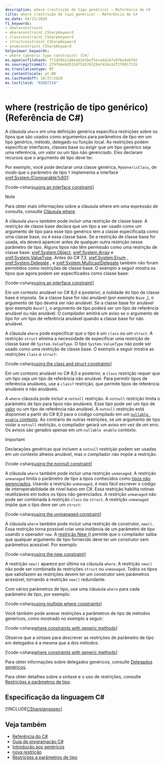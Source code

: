 ```yaml
---
description: where (restrição de tipo genérico) – Referência de C#
title: where (restrição de tipo genérico) – Referência de C#
ms.date: 04/15/2020
f1_keywords:
- whereconstraint
- whereconstraint_CSharpKeyword
- classconstraint_CSharpKeyword
- structconstraint_CSharpKeyword
- enumconstraint_CSharpKeyword
helpviewer_keywords:
- where (generic type constraint) [C#]
ms.openlocfilehash: ff2d50b2148ea62e5bef5eceda547a976e4abf02
ms.sourcegitcommit: 279fb6e8d515df51676528a7424a1df2f0917116
ms.translationtype: MT
ms.contentlocale: pt-BR
ms.lasthandoff: 10/27/2020
ms.locfileid: "92687310"
---
```

# <a name="where-generic-type-constraint-c-reference"></a>where (restrição de tipo genérico) (Referência de C#)

A cláusula `where` em uma definição genérica especifica restrições sobre os tipos que são usados como argumentos para parâmetros de tipo em um tipo genérico, método, delegado ou função local. As restrições podem especificar interfaces, classes base ou exigir que um tipo genérico seja uma referência, um valor ou um tipo não gerenciado. Eles declaram recursos que o argumento de tipo deve ter.

Por exemplo, você pode declarar uma classe genérica, `MyGenericClass`, de modo que o parâmetro de tipo `T` implementa a interface <xref:System.IComparable%601>:

[!code-csharp[using an interface constraint](snippets/GenericWhereConstraints.cs#1)]

> [!NOTE]
> Para obter mais informações sobre a cláusula where em uma expressão de consulta, consulte [Cláusula where](where-clause.md).

A cláusula `where` também pode incluir uma restrição de classe base. A restrição de classe base declara que um tipo a ser usado como um argumento de tipo para esse tipo genérico tem a classe especificada como uma classe base, ou é essa classe base. Se a restrição de classe base for usada, ela deverá aparecer antes de qualquer outra restrição nesse parâmetro de tipo. Alguns tipos não têm permissão como uma restrição de classe base: <xref:System.Object>, <xref:System.Array> e <xref:System.ValueType>. Antes do C# 7,3, <xref:System.Enum> , <xref:System.Delegate> , e <xref:System.MulticastDelegate> também não foram permitidos como restrições de classe base. O exemplo a seguir mostra os tipos que agora podem ser especificados como classe base:

[!code-csharp[using an interface constraint](snippets/GenericWhereConstraints.cs#2)]

Em um contexto anulável no C# 8,0 e posterior, a nulidade do tipo de classe base é imposta. Se a classe base for não anulável (por exemplo `Base` ,), o argumento de tipo deverá ser não anulável. Se a classe base for anulável (por exemplo `Base?` ), o argumento de tipo poderá ser um tipo de referência anulável ou não anulável. O compilador emitirá um aviso se o argumento de tipo for um tipo de referência anulável quando a classe base for não anulável.

A cláusula `where` pode especificar que o tipo é um `class` ou um `struct`. A restrição `struct` elimina a necessidade de especificar uma restrição de classe base de `System.ValueType`. O tipo `System.ValueType` não pode ser usado como uma restrição de classe base. O exemplo a seguir mostra as restrições `class` e `struct`:

[!code-csharp[using the class and struct constraints](snippets/GenericWhereConstraints.cs#3)]

Em um contexto anulável no C# 8,0 e posterior, a `class` restrição requer que um tipo seja um tipo de referência não anulável. Para permitir tipos de referência anuláveis, use a `class?` restrição, que permite tipos de referência anuláveis e não anuláveis.

A `where` cláusula pode incluir a `notnull` restrição. A `notnull` restrição limita o parâmetro de tipo para tipos não anuláveis. Esse tipo pode ser um tipo de [valor](../builtin-types/value-types.md) ou um tipo de referência não anulável. A `notnull` restrição está disponível a partir do C# 8,0 para o código compilado em um [ `nullable enable` contexto](../../nullable-references.md#nullable-contexts). Ao contrário de outras restrições, se um argumento de tipo violar a `notnull` restrição, o compilador gerará um aviso em vez de um erro. Os avisos são gerados apenas em um `nullable enable` contexto.

> [!IMPORTANT]
> Declarações genéricas que incluem a `notnull` restrição podem ser usadas em um contexto alheios anulável, mas o compilador não impõe a restrição.

[!code-csharp[using the nonnull constraint](snippets/GenericWhereConstraints.cs#NotNull)]

A cláusula `where` também pode incluir uma restrição `unmanaged`. A restrição `unmanaged` limita o parâmetro de tipo a tipos conhecidos como [tipos não gerenciados](../builtin-types/unmanaged-types.md). Usando a restrição `unmanaged`, é mais fácil escrever o código de interoperabilidade de nível baixo em C#. Essa restrição habilita rotinas reutilizáveis em todos os tipos não gerenciados. A restrição `unmanaged` não pode ser combinada à restrição `class` ou `struct`. A restrição `unmanaged` impõe que o tipo deve ser um `struct`:

[!code-csharp[using the unmanaged constraint](snippets/GenericWhereConstraints.cs#4)]

A cláusula `where` também pode incluir uma restrição de construtor, `new()`. Essa restrição torna possível criar uma instância de um parâmetro de tipo usando o operador `new`. A [restrição New ()](new-constraint.md) permite que o compilador saiba que qualquer argumento de tipo fornecido deve ter um construtor sem parâmetros acessível. Por exemplo:

[!code-csharp[using the new constraint](snippets/GenericWhereConstraints.cs#5)]

A restrição `new()` aparece por último na cláusula `where`. A restrição `new()` não pode ser combinada às restrições `struct` ou `unmanaged`. Todos os tipos que satisfazem as restrições devem ter um construtor sem parâmetros acessível, tornando a restrição `new()` redundante.

Com vários parâmetros de tipo, use uma cláusula `where` para cada parâmetro de tipo, por exemplo:

[!code-csharp[using multiple where constraints](snippets/GenericWhereConstraints.cs#6)]

Você também pode anexar restrições a parâmetros de tipo de métodos genéricos, como mostrado no exemplo a seguir:

[!code-csharp[where constraints with generic methods](snippets/GenericWhereConstraints.cs#7)]

Observe que a sintaxe para descrever as restrições de parâmetro de tipo em delegados é a mesma que a dos métodos:

[!code-csharp[where constraints with generic methods](snippets/GenericWhereConstraints.cs#8)]

Para obter informações sobre delegados genéricos, consulte [Delegados genéricos](../../programming-guide/generics/generic-delegates.md).

Para obter detalhes sobre a sintaxe e o uso de restrições, consulte [Restrições a parâmetros de tipo](../../programming-guide/generics/constraints-on-type-parameters.md).

## <a name="c-language-specification"></a>Especificação da linguagem C#

 [!INCLUDE[CSharplangspec](~/includes/csharplangspec-md.md)]

## <a name="see-also"></a>Veja também

- [Referência do C#](../index.md)
- [Guia de programação C#](../../programming-guide/index.md)
- [Introdução aos genéricos](../../programming-guide/generics/index.md)
- [nova restrição](./new-constraint.md)
- [Restrições a parâmetros de tipo](../../programming-guide/generics/constraints-on-type-parameters.md)

